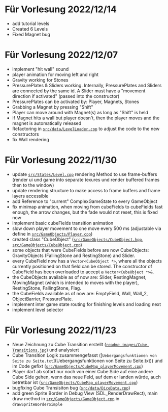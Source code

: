 # Für Vorlesung 2022/12/14
- add tutorial levels
- Created 6 Levels
- Fixed Magnet bug

# Für Vorlesung 2022/12/07
- implement "hit wall" sound
- player animation for moving left and right
- Gravity working for Stones
- PressurePlates & Sliders working. Internally, PressurePlates and Sliders are connected by the same id. A Slider must have a "movement direction if activated" (passed into the constructor)
- PressurePlates can be activated by: Player, Magnets, Stones
- Grabbing a Magnet by pressing "Shift"
- Player can move around with Magnet(s) as long as "Shift" is held
- If Magnet hits a wall but player doesn't, then the player moves and the magnet is automatically released
- Refactoring in [`src/data/LevelLoader.cpp`](src/data/LevelLoader.cpp) to adjust the code to the new constructors
- fix Wall rendering

# Für Vorlesung 2022/11/30
- update [`src/States/Level.cpp`](src/States/Level.cpp) rendering Method to use frame-buffers (render ui und game into separate texures und render buffered frames then to the window)
- update rendering structure to make access to frame buffers and frame layers accessible
- add Reference to "current" ComplexGameState to every GameObject
- fix minimap animation, when moving from cubeFields to cubeFields fast enough, the arrow changes, but the fade would not reset, this is fixed now
- implement basic cubeFields transition animation
- slow down player movement to one move every 500 ms (adjustable via define in [`src/GameObjects/Player.cpp`](src/GameObjects/Player.cpp))
- created class "CubeObject" ([`src/GameObjects/CubeObject.hpp`](src/GameObjects/CubeObject.hpp), [`src/GameObjects/CubeObject.cpp`](src/GameObjects/CubeObject.cpp))
- some objects that were CubeFields before are now CubeObjects: GravityObjects (FallingStone and RestingStone) and Slider.
- every CubeField now has a <code>Vector<CubeObject *></code>, where all the objects currently positioned on that field can be stored. The constructor of CubeField has been overloaded to accept a <code>Vector<CubeObject *>&</code>.
- the CubeObjects available as of now are: Slider, RestingMagnet, MovingMagnet (which is intended to moves with the player), RestingStone, FallingStone, Flag.
- the CubeFields available as of now are: EmptyField, Wall, Wall_2, ObjectBarrier, PressurePlate.
- implement inter game state routing for finishing levels and loading next
- implement level selector

# Für Vorlesung 2022/11/23
- Neue Zeichnung zu Cube Transition erstellt ([`readme_images/Cube Transitions.jpg`](readme_images/Cube%20Transitions.jpg)) und analysiert
- Cube Transition Logik zusammengefasst ([`Uebergangsfunktionen von Seite zu Seite.txt`](Uebergangsfunktionen von Seite zu Seite.txt)) und im Code gefixt ([`src/GameObjects/CubeMap_playerMovement.cpp`](src/GameObjects/CubeMap_playerMovement.cpp))
- Player darf ab sofort nur noch von einer Cube Side auf eine andere Cube Side gehen, wenn das neue Feld, auf dem er landen würde, auch betretbar ist ([`src/GameObjects/CubeMap_playerMovement.cpp`](src/GameObjects/CubeMap_playerMovement.cpp))
- bugfixing Cube Transisiton bug ([`src/data/DiceData.cpp`](src/data/DiceData.cpp))
- add green Sprite Border in Debug View (SDL_RenderDrawRect), main draw method in [`src/GameObjects/GameObject.cpp`](src/GameObjects/GameObject.cpp) in `drawSpriteBorderSimple`
